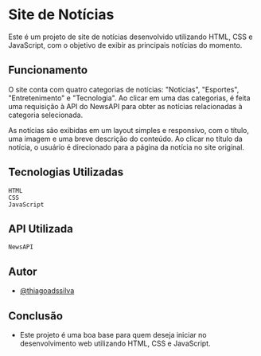 
# Site de Notícias

Este é um projeto de site de notícias desenvolvido utilizando HTML, CSS e JavaScript, com o objetivo de exibir as principais notícias do momento.


## Funcionamento

O site conta com quatro categorias de notícias: "Notícias", "Esportes", "Entretenimento" e "Tecnologia". Ao clicar em uma das categorias, é feita uma requisição à API do NewsAPI para obter as notícias relacionadas à categoria selecionada.

As notícias são exibidas em um layout simples e responsivo, com o título, uma imagem e uma breve descrição do conteúdo. Ao clicar no título da notícia, o usuário é direcionado para a página da notícia no site original.

## Tecnologias Utilizadas

    HTML
    CSS
    JavaScript
## API Utilizada
    NewsAPI
## Autor

- [@thiagoadssilva](https://www.github.com/thiagoadssilva)


## Conclusão

 - Este projeto é uma boa base para quem deseja iniciar no desenvolvimento web utilizando HTML, CSS e JavaScript.

